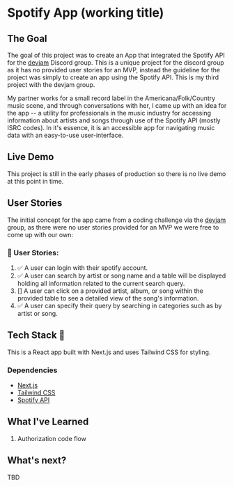 # Spotify App (working title)

## The Goal 

The goal of this project was to create an App that integrated the Spotify API for the [devjam](https://devjam.vercel.app/project/Spotify-API-11) Discord group. This is a unique project for the discord group as it has no provided user stories for an MVP, instead the guideline for the project was simply to create an app using the Spotify API. This is my third project with the devjam group.

My partner works for a small record label in the Americana/Folk/Country music scene, and through conversations with her, I came up with an idea for the app -- a utility for professionals in the music industry for accessing information about artists and songs through use of the Spotify API (mostly ISRC codes). In it's essence, it is an accessible app for navigating music data with an easy-to-use user-interface.

## Live Demo 

This project is still in the early phases of production so there is no live demo at this point in time.

## User Stories

The initial concept for the app came from a coding challenge via the [devjam](https://devjam.vercel.app/project/Spotify-API-11) group, as there were no user stories provided for an MVP we were free to come up with our own:

### 📔 User Stories:
1. ✅ A user can login with their spotify account.
2. ✅ A user can search by artist or song name and a table will be displayed holding all information related to the current search query.
3. [] A user can click on a provided artist, album, or song within the provided table to see a detailed view of the song's information.
4. ✅ A user can specify their query by searching in categories such as by artist or song.

 ## Tech Stack 🥞

 This is a React app built with Next.js and uses Tailwind CSS for styling.

 ### Dependencies

 - [Next.js ](https://nextjs.org/)
 - [Tailwind CSS](https://tailwindcss.com/)
 - [Spotify API](https://developer.spotify.com/)

 ## What I've Learned

1. Authorization code flow

## What's next?

TBD